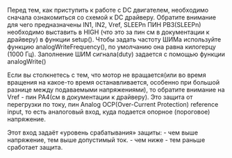 Перед тем, как приступить к работе с DC двигателем, необходимо сначала ознакомиться со схемой к DC драйверу. 
Обратите внимание для чего предназначены IN1, IN2, Vref, SLEEPn
ПИН PB3(SLEEPn) необходимо выставить в HIGH  (что это за пин см в документации к драйверу) в функции setup(). 
Чтобы задать частоту ШИМа используйте функцию analogWriteFrequency(), по умолчанию она равна килогерцу (1000 Гц).
Заполнение ШИМ сигнала(duty) задается с помощью функции analogWrite()

Если вы столкнетесь с тем, что мотор не вращается(или во время вращения на какое-то время останавливается, особенно при большой разнице между подаваемыми напряжениями), то 
обратите внимание на Vref - пин PA4(см в документации к драйверу). Это защита от перегрузки по току, пин Analog OCP(Over-Current Protection) reference input, 
то есть аналоговый вход, куда подается опорное (пороговое) напряжение. 

Этот вход задаёт «уровень срабатывания» защиты:
    - чем выше напряжение, тем выше допустимый ток.
    - чем ниже - тем раньше сработает защита.


